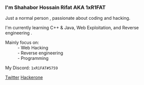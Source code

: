 
### I'm Shahabor Hossain Rifat AKA 1xR1FAT


Just a normal person , passionate about coding and hacking.

I'm currently learning C++ & Java, Web Exploitation, and Reverse engineering .

 <dt>Mainly focus on:</dt>
  <dd>- Web Hacking</dd>
  <dd>- Reverse engineering</dd>
  <dd>- Programming</dd>
</dl>


<dl> 




</dl>

My Discord: ```1xR1FAT#5759```

[Twitter](https://twitter.com/1xR1Fat)               [Hackerone](https://hackerone.com/1xr1fat?type=user)
